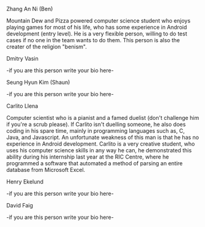 Zhang An Ni (Ben)

Mountain Dew and Pizza powered computer science student who enjoys playing games for most of his life,
who has some experience in Android development (entry level).
He is a very flexible person, willing to do test cases if no one in the team wants to do them.
This person is also the creater of the religion "benism".

Dmitry Vasin

-if you are this person write your bio here-


Seung Hyun Kim (Shaun)

-if you are this person write your bio here-


Carlito Llena

Computer scientist who is a pianist and a famed duelist (don't challenge him if you're a scrub please).  If Carlito isn't duelling someone, he also does coding in his spare time, mainly in programming languages such as, C, Java, and Javascript. An unfortunate weakness of this man is that he has no experience in Android development. Carlito is a very creative student, who uses his computer science skills in any way he can, he demonstrated this ability during his internship last year at the RIC Centre, where he programmed a software that automated a method of parsing an entire database from Microsoft Excel.

Henry Ekelund

-if you are this person write your bio here-


David Faig

-if you are this person write your bio here-
